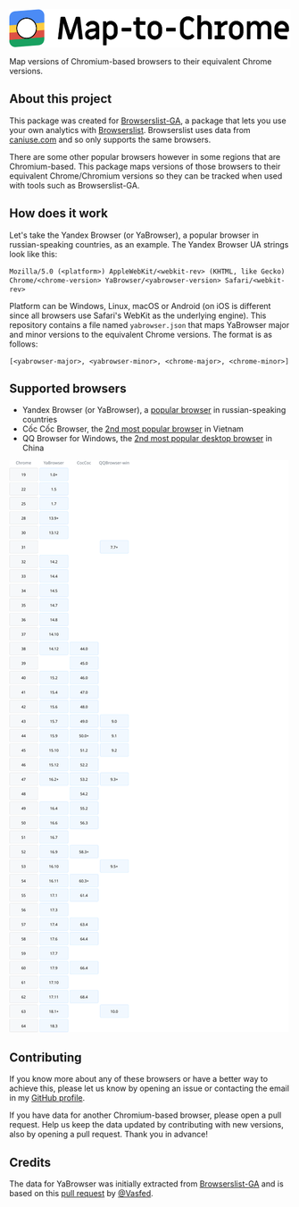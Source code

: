 <img width="520" height="68" src="./logo.svg" alt="Map-to-Chrome logo">

Map versions of Chromium-based browsers to their equivalent Chrome versions.

## About this project

This package was created for [Browserslist-GA](https://github.com/dmfrancisco/browserslist-ga),
a package that lets you use your own analytics with [Browserslist](https://github.com/ai/browserslist).
Browserslist uses data from [caniuse.com](https://github.com/Fyrd/caniuse) and so only supports the same browsers.

There are some other popular browsers however in some regions that are Chromium-based.
This package maps versions of those browsers to their equivalent Chrome/Chromium versions
so they can be tracked when used with tools such as Browserslist-GA.

## How does it work

Let's take the Yandex Browser (or YaBrowser), a popular browser in russian-speaking countries, as an example.
The Yandex Browser UA strings look like this:

```
Mozilla/5.0 (<platform>) AppleWebKit/<webkit-rev> (KHTML, like Gecko) Chrome/<chrome-version> YaBrowser/<yabrowser-version> Safari/<webkit-rev>
```

Platform can be Windows, Linux, macOS or Android (on iOS is different since all browsers use Safari's WebKit as the underlying engine).
This repository contains a file named `yabrowser.json` that maps YaBrowser major and minor versions to the equivalent Chrome versions.
The format is as follows:

```
[<yabrowser-major>, <yabrowser-minor>, <chrome-major>, <chrome-minor>]
```

## Supported browsers

* Yandex Browser (or YaBrowser), a [popular browser](http://gs.statcounter.com/browser-market-share/all/russian-federation) in russian-speaking countries
* Cốc Cốc Browser, the [2nd most popular browser](http://gs.statcounter.com/browser-market-share/all/viet-nam) in Vietnam
* QQ Browser for Windows, the [2nd most popular desktop browser](http://gs.statcounter.com/browser-market-share/desktop/china) in China

![Supported browsers table](./table.svg)

## Contributing

If you know more about any of these browsers or have a better way to achieve this,
please let us know by opening an issue or contacting the email in my [GitHub profile](https://github.com/dmfrancisco).

If you have data for another Chromium-based browser, please open a pull request.
Help us keep the data updated by contributing with new versions, also by opening a pull request.
Thank you in advance!

## Credits

The data for YaBrowser was initially extracted from [Browserslist-GA](https://github.com/dmfrancisco/browserslist-ga)
and is based on this [pull request](https://github.com/dmfrancisco/browserslist-ga/pull/2)
by [@Vasfed](https://github.com/Vasfed).
